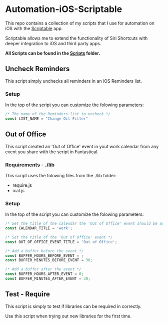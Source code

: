 # Automation-iOS-Scriptable

This repo contains a collection of my scripts that I use for automation on iOS with the [Scriptable](https://scriptable.app) app.

Scriptable allows me to extend the functionality of Siri Shortcuts with deeper integration to iOS and third party apps.

**All Scripts can be found in the [Scripts](https://github.com/cvknage/Automation-iOS-Scriptable/tree/master/Scripts) folder.**


## Uncheck Reminders
This script simply unchecks all reminders in an iOS Reminders list. 

### Setup
In the top of the script you can customize the folowing parameters:

```JavaScript
/* The name of the Reminders list to uncheck */
const LIST_NAME = "Change Oil Filter"
```


## Out of Office
This script created an 'Out of Office' event in yout work calendar from any event you share with the script in Fantastical. 

### Requirements - ./lib
This script uses the folowing files from the ./lib folder: 
- require.js
- ical.js

### Setup
In the top of the script you can customize the folowing parameters:

```JavaScript
/* Set the title of the calendar the 'Out of Office' event should be added to */
const CALENDAR_TITLE = 'work';

/* Set the title of the 'Out of Office' event */
const OUT_OF_OFFICE_EVENT_TITLE = 'Out of Office';

/* Add a buffer before the event */
const BUFFER_HOURS_BEFORE_EVENT = ;
const BUFFER_MINUTES_BEFORE_EVENT = 30;

/* Add a buffer after the event */
const BUFFER_HOURS_AFTER_EVENT = 0;
const BUFFER_MINUTES_AFTER_EVENT = 30;
```


## Test - Require

This script is simply to test if libraries can be required in correctly.

Use this script when trying out new libraries for the first time.
